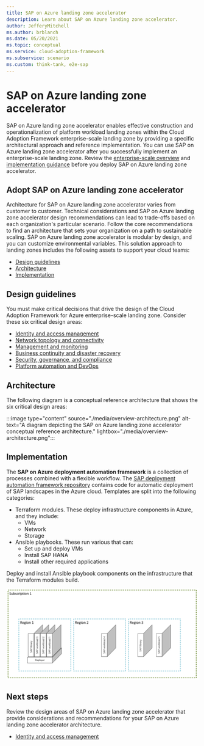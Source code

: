 ```yaml
---
title: SAP on Azure landing zone accelerator
description: Learn about SAP on Azure landing zone accelerator.
author: JefferyMitchell
ms.author: brblanch
ms.date: 05/20/2021
ms.topic: conceptual
ms.service: cloud-adoption-framework
ms.subservice: scenario
ms.custom: think-tank, e2e-sap
---
```


# SAP on Azure landing zone accelerator

SAP on Azure landing zone accelerator enables effective construction and operationalization of platform workload landing zones within the Cloud Adoption Framework enterprise-scale landing zone by providing a specific architectural approach and reference implementation. You can use SAP on Azure landing zone accelerator after you successfully implement an enterprise-scale landing zone. Review the [enterprise-scale overview](../../ready/enterprise-scale/index.md) and [implementation guidance](../../ready/enterprise-scale/implementation.md) before you deploy SAP on Azure landing zone accelerator.

## Adopt SAP on Azure landing zone accelerator

Architecture for SAP on Azure landing zone accelerator varies from customer to customer. Technical considerations and SAP on Azure landing zone accelerator design recommendations can lead to trade-offs based on each organization's particular scenario. Follow the core recommendations to find an architecture that sets your organization on a path to sustainable scaling. SAP on Azure landing zone accelerator is modular by design, and you can customize environmental variables. This solution approach to landing zones includes the following assets to support your cloud teams:

- [Design guidelines](#design-guidelines)
- [Architecture](#architecture)
- [Implementation](#implementation)

## Design guidelines

You must make critical decisions that drive the design of the Cloud Adoption Framework for Azure enterprise-scale landing zone. Consider these six critical design areas:

- [Identity and access management](./eslz-identity-and-access-management.md)
- [Network topology and connectivity](./eslz-network-topology-and-connectivity.md)
- [Management and monitoring](./eslz-management-and-monitoring.md)
- [Business continuity and disaster recovery](./eslz-business-continuity-and-disaster-recovery.md)
- [Security, governance, and compliance](./eslz-security-governance-and-compliance.md)
- [Platform automation and DevOps](./eslz-platform-automation-and-devops.md)

## Architecture

The following diagram is a conceptual reference architecture that shows the six critical design areas:

:::image type="content" source="./media/overview-architecture.png" alt-text="A diagram depicting the SAP on Azure landing zone accelerator conceptual reference architecture." lightbox="./media/overview-architecture.png":::

## Implementation

The **SAP on Azure deployment automation framework** is a collection of processes combined with a flexible workflow. The [SAP deployment automation framework repository](https://github.com/Azure/sap-hana) contains code for automatic deployment of SAP landscapes in the Azure cloud. Templates are split into the following categories:

- Terraform modules. These deploy infrastructure components in Azure, and they include:
  - VMs
  - Network
  - Storage
- Ansible playbooks. These run various that can:
  - Set up and deploy VMs
  - Install SAP HANA
  - Install other required applications

Deploy and install Ansible playbook components on the infrastructure that the Terraform modules build.

![Diagram showing an overview of a SAP reference implementation.](./media/overview-automation.png)

## Next steps

Review the design areas of SAP on Azure landing zone accelerator that provide considerations and recommendations for your SAP on Azure landing zone accelerator architecture.

- [Identity and access management](./eslz-identity-and-access-management.md)
